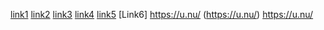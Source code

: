 [link1](https://something.com)
[link2](some-thing.html)
[link3](https://quizlet.com/22367675/woodrow-wilson-fourteen-points-and-four-points-flash-cards/)
[link4](https://www.youtube.com/watch?v=D6xkbGLQesk)
[link5](https://u.nu/)
[Link6] https://u.nu/
(https://u.nu/)
https://u.nu/
